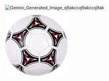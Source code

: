 <img width="800" height="1280" alt="Gemini_Generated_Image_q9akccq9akccq9ak" src="https://github.com/user-attachments/assets/7261d333-1931-49bc-87cc-63545f153ae7" />


![image1](33.jpg)